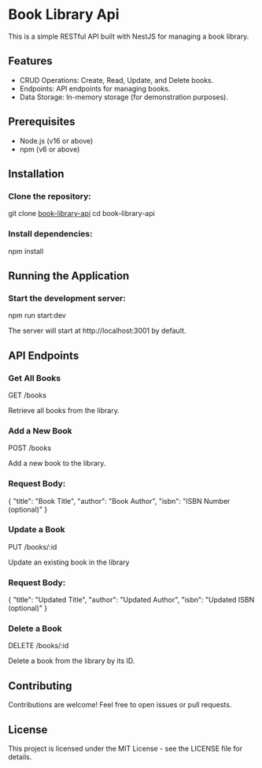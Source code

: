 # Book Library Api

This is a simple RESTful API built with NestJS for managing a book library.

## Features

- CRUD Operations: Create, Read, Update, and Delete books.
- Endpoints: API endpoints for managing books.
- Data Storage: In-memory storage (for demonstration purposes).

## Prerequisites

- Node.js (v16 or above)
- npm (v6 or above)

## Installation

### Clone the repository:

git clone [book-library-api](https://github.com/petertemboii/book-library-api.git)
cd book-library-api

### Install dependencies:

npm install

## Running the Application

### Start the development server:

npm run start:dev

The server will start at http://localhost:3001 by default.

## API Endpoints

### Get All Books

GET /books

Retrieve all books from the library.

### Add a New Book

POST /books

Add a new book to the library.

### Request Body:

{
  "title": "Book Title",
  "author": "Book Author",
  "isbn": "ISBN Number (optional)"
}

### Update a Book

PUT /books/:id

Update an existing book in the library

### Request Body:

{
  "title": "Updated Title",
  "author": "Updated Author",
  "isbn": "Updated ISBN (optional)"
}

### Delete a Book

DELETE /books/:id

Delete a book from the library by its ID.

## Contributing

Contributions are welcome! Feel free to open issues or pull requests.

## License

This project is licensed under the MIT License - see the LICENSE file for details.